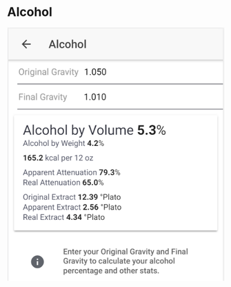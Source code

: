 # Alcohol

![Enter OG and FG to get important stats about your product](../.gitbook/assets/image%20%2877%29.png)

